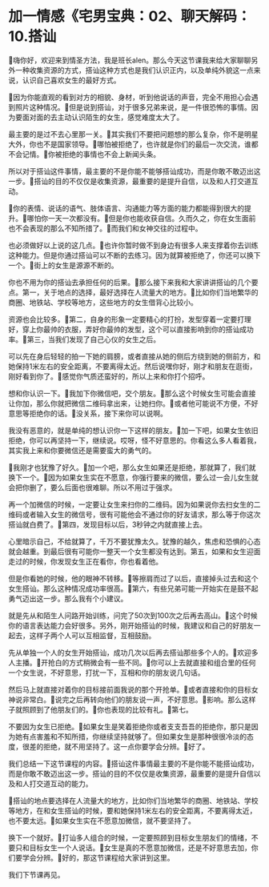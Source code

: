 # 加一情感《宅男宝典：02、聊天解码：10.搭讪

🎼嗨你好，欢迎来到情圣方法，我是班长alen。那么今天这节课我来给大家聊聊另外一种收集资源的方式，搭讪这种方式也是我们认识正内，以及单纯外貌这一点来说，认识自己喜欢女生的最好方式。

🎼因为你能直观的看到对方的相貌、身材，听到他说话的声音，完全不用担心会遇到照片这种情况。🎼但是说到搭讪，对于很多兄弟来说，是一件很恐怖的事情。因为要面对面的去主动认识陌生的女生，感觉难度太大了。

最主要的是过不去心里那一关。🎼其实我们不要把问题想的那么复杂，你不是明星大外，你也不是国家领导。🎼哪怕被拒绝了，也许就是你们的最后一次交流，谁都不会记情。🎼你被拒绝的事情也不会上新闻头条。

所以对于搭讪这件事情，最主要的不是你能不能够搭讪成功，而是你敢不敢迈出这一步。🎼搭讪的目的不仅仅是收集资源，最重要的是提升自信，以及和人打交道互动。

🎼你的表情、说话的语气、肢体语言、沟通能力等方面的能力都能得到很大的提升。🎼哪怕你一天一次都没有。🎼但是你也能收获自信。久而久之，你在女生面前也不会表现的那么不知所措了。🎼而我们和女神交往的过程中。

也必须做好以上说的这几点。🎼也许你暂时做不到身边有很多人来支撑着你去训练这种能力。但是你通过搭讪可以不断的去练习。因为就算被拒绝了，你还可以换下一个。🎼街上的女生是源源不断的。

你也不用为你的搭讪去承担任何的后果。🎼那么接下来我和大家讲讲搭讪的几个要点。第一，关于地点的选择，最好选择在人流量大的地方。🎼比如你们当地繁华的商圈、地铁站、学校等地方，这些地方的女生借背心比较小。

资源也会比较多。🎼第二，自身的形象一定要精心的打扮，发型穿着一定要打理好，穿上你最帅的衣服，弄好你最帅的发型，这个可以直接影响到你的搭讪成功率。🎼第三，当我们发现了自己心仪的女生之后。

可以先在身后轻轻的拍一下她的肩膀，或者直接从她的侧后方绕到她的侧前方，和她保持1米左右的安全距离，不要离得太近。然后说嘿你好，刚才和朋友在逛街，刚好看到你了。🎼感觉你气质还蛮好的，所以上来和你打个招呼。

想和你认识一下。🎼我加下你微信吧，交个朋友。🎼那么这个时候女生可能会直接让你加，那么你就把微信二维码拿出来，让她扫你。🎼或者他可能说不方便，不好意思等拒绝你的话。🎼没关系，接下来你可以说啊。

我没有恶意的，就是单纯的想认识你一下这样的朋友。🎼加一下吧，如果女生依旧拒绝，你可以再坚持一下，继续说。哎呀，怪不好意思的。你看这么多人看着我，其实我上来和你要微信还是需要蛮大的勇气的。

🎼我刚才也犹豫了好久。🎼加一个吧，那么女生如果还是拒绝，那就算了，我们就换下一个。🎼因为如果女生实在不愿意，你强行要来的微信，要么过一会儿女生就会把你删了，要么后面也很难聊。所以不用过于强求。

再一个加微信的时候，一定要让女生来扫你的二维码。因为如果说你去扫女生的二维码或者输入女生的微信号，很有可能他会不通过你的好友请求，那么等于你这次搭讪就白费了。🎼第四，发现目标以后，3秒钟之内就直接上去。

心里暗示自己，不给就算了，千万不要犹豫太久。犹豫的越久，焦虑和恐惧的心态就会越重。到最后很有可能你一整天一个女生都没有达到。第五，如果和女生迎面走过的时候，你发现女生正在看你，你也看着他。

但是你看她的时候，他的眼神不转移。🎼等擦肩而过了以后，直接掉头过去和这个女生搭讪。那么这种情况成功率很高。🎼第六，有些兄弟可能一开始实在是鼓不起勇气迈出这一步。那么我有个小建议。

就是先从和陌生人问路开始训练，问完了50次到100次之后再去高山。🎼这个时候你的语言表达能力会好很多。另外，刚开始搭讪的时候，我建议和自己的好朋友一起去，这样子两个人可以互相监督，互相鼓励。

先从单独一个人的女生开始搭讪，成功几次以后再去搭讪那些多个人的。🎼欢迎多人主播。🎼开抢白的方式稍微会有一些不同。🎼你可以上去就直接和组合里的任何一个女生说，不好意思，打扰一下，互相和你的朋友说几句话。

然后马上就直接对着你的目标接前面我说的那个开抢单。🎼或者直接和你的目标女神说非常白。🎼说完之后再转向他们的朋友说一声，不好意思。🎼影响。那么这样子就照顾到了他朋友们的。🎼你也表现的比较有礼。🎼第七。

不要因为女生已拒绝。🎼如果女生是笑着拒绝你或者支支吾吾的拒绝你，那只是因为她有点害羞和不知所措，你继续坚持就够了。但如果女生是那种很很冷淡的态度，很差的拒绝，就不用坚持了。这一点你要学会分辨。🎼好了。

我们总结一下这节课程的内容。🎼搭讪这件事情最主要的不是你能不能搭讪成功，而是你敢不敢迈出这一步。搭讪的目的不仅仅是收集资源，最重要的是提升自信以及和人打交道互动的能力。

🎼搭讪的地点要选择在人流量大的地方，比如你们当地繁华的商圈、地铁站、学校等地方，在和女生搭讪的时候，要和她保持1米左右的安全距离，不要离得太近，也不要太远。🎼如果女生实在不愿意加微信，就不要坚持了。

换下一个就好。🎼打讪多人组合的时候，一定要照顾到目标女生朋友们的情绪，不要只和目标女生一个人说话。🎼女生是真的不愿意加微信，还是不好意思去加，你们要学会分辨。🎼好的，那这节课程给大家讲到这里。

我们下节课再见。